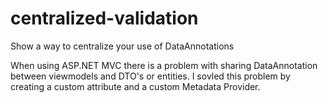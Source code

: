 centralized-validation
======================

Show a way to centralize your use of DataAnnotations 

When using ASP.NET MVC there is a problem with sharing DataAnnotation between viewmodels and DTO's or entities. I sovled this problem by creating a custom attribute and a custom Metadata
Provider.